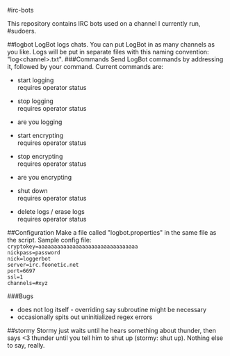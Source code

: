 #irc-bots


This repository contains IRC bots used on a channel I currently run, #sudoers.  

##logbot
LogBot logs chats. You can put LogBot in as many channels as you like. Logs will be put in separate files with this naming convention: "log\<channel\>.txt".
###Commands
Send LogBot commands by addressing it, followed by your command. Current commands are:
* start logging  
requires operator status
* stop logging  
requires operator status
* are you logging  

* start encrypting  
requires operator status
* stop encrypting  
requires operator status
* are you encrypting  

* shut down  
requires operator status

* delete logs / erase logs  
requires operator status

##Configuration
Make a file called "logbot.properties" in the same file as the script. Sample config file:  
`cryptokey=aaaaaaaaaaaaaaaaaaaaaaaaaaaaaaaa`  
`nickpass=password`  
`nick=loggerbot`  
`server=irc.foonetic.net`  
`port=6697`  
`ssl=1`  
`channels=#xyz`  

###Bugs
- does not log itself - overriding say subroutine might be necessary
- occasionally spits out uninitialized regex errors


##stormy
Stormy just waits until he hears something about thunder, then says <3 thunder until you tell him to shut up (stormy: shut up). Nothing else to say, really.

